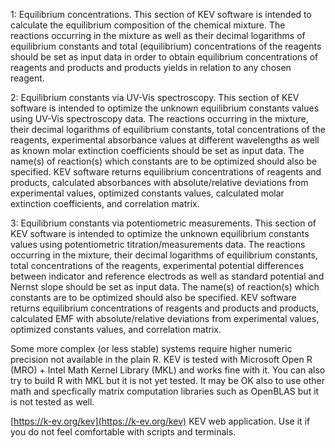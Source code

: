 1: Equilibrium concentrations. This section of KEV software is intended to calculate the equilibrium composition of the chemical mixture. The reactions occurring in the mixture as well as their decimal logarithms of equilibrium constants and total (equilibrium) concentrations of the reagents should be set as input data in order to obtain equilibrium concentrations of reagents and products and products yields in relation to any chosen reagent.

2: Equilibrium constants via UV-Vis spectroscopy. This section of KEV software is intended to optimize the unknown equilibrium constants values using UV-Vis spectroscopy data. The reactions occurring in the mixture, their decimal logarithms of equilibrium constants, total concentrations of the reagents, experimental absorbance values at different wavelengths as well as known molar extinction coefficients should be set as input data. The name(s) of reaction(s) which constants are to be optimized should also be specified. KEV software returns equilibrium concentrations of reagents and products, calculated absorbances with absolute/relative deviations from experimental values, optimized constants values, calculated molar extinction coefficients, and correlation matrix.

3: Equilibrium constants via potentiometric measurements. This section of KEV software is intended to optimize the unknown equilibrium constants values using potentiometric titration/measurements data. The reactions occurring in the mixture, their decimal logarithms of equilibrium constants, total concentrations of the reagents, experimental potential differences between indicator and reference electrods as well as standard potential and Nernst slope should be set as input data. The name(s) of reaction(s) which constants are to be optimized should also be specified. KEV software returns equilibrium concentrations of reagents and products and products, calculated EMF with absolute/relative deviations from experimental values, optimized constants values, and correlation matrix.

Some more complex (or less stable) systems require higher numeric precision not available in the plain R. KEV is tested with Microsoft Open R (MRO) + Intel Math Kernel Library (MKL) and works fine with it. You can also try to build R with MKL but it is not yet tested. It may be OK also to use other math and specfically matrix computation libraries such as OpenBLAS but it is not tested as well.

[https://k-ev.org/kev](https://k-ev.org/kev) KEV web application. Use it if you do not feel comfortable with scripts and terminals.